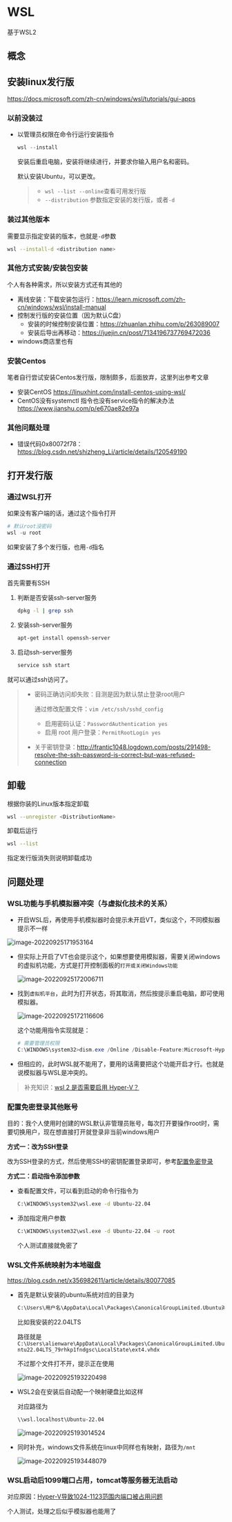 # WSL

基于WSL2

## 概念



## 安装linux发行版

https://docs.microsoft.com/zh-cn/windows/wsl/tutorials/gui-apps

### 以前没装过

- 以管理员权限在命令行运行安装指令

  ```powershell
  wsl --install
  ```

  安装后重启电脑，安装将继续进行，并要求你输入用户名和密码。

  默认安装Ubuntu，可以更改。

  > - `wsl --list --online`查看可用发行版
  > - `--distribution` 参数指定安装的发行版，或者`-d`

### 装过其他版本

需要显示指定安装的版本，也就是`-d`参数

```sh
wsl --install-d <distribution name>
```

### 其他方式安装/安装包安装

个人有各种需求，所以安装方式还有其他的

- 离线安装：下载安装包运行：https://learn.microsoft.com/zh-cn/windows/wsl/install-manual
- 控制发行版的安装位置（因为默认C盘）
  - 安装的时候控制安装位置：https://zhuanlan.zhihu.com/p/263089007
  - 安装后导出再移动：https://juejin.cn/post/7134196737769472036
- windows商店里也有

### 安装Centos

笔者自行尝试安装Centos发行版，限制颇多，后面放弃，这里列出参考文章

- 安装CentOS  https://linuxhint.com/install-centos-using-wsl/
- CentOS没有systemctl 指令也没有service指令的解决办法 https://www.jianshu.com/p/e670ae82e97a

### 其他问题处理

- 错误代码0x80072f78：https://blog.csdn.net/shizheng_Li/article/details/120549190 



## 打开发行版

### 通过WSL打开

如果没有客户端的话，通过这个指令打开

```powershell
# 默认root没密码
wsl -u root 
```

如果安装了多个发行版，也用`-d`指名

### 通过SSH打开

首先需要有SSH

1. 判断是否安装ssh-server服务

   ```sh
   dpkg -l | grep ssh
   ```

2. 安装ssh-server服务

   ```sh
   apt-get install openssh-server
   ```

3. 启动ssh-server服务

   ```sh
   service ssh start
   ```

就可以通过ssh访问了。

> - 密码正确访问却失败：目测是因为默认禁止登录root用户
>
>   通过修改配置文件：`vim /etc/ssh/sshd_config`
>
>   - 启用密码认证：`PasswordAuthentication yes`
>   - 启用 root 用户登录：`PermitRootLogin yes`
>
> - 关于密钥登录：http://frantic1048.logdown.com/posts/291498-resolve-the-ssh-password-is-correct-but-was-refused-connection



## 卸载

根据你装的Linux版本指定卸载

```sh
wsl --unregister <DistributionName>
```

卸载后运行

```sh
wsl --list
```

指定发行版消失则说明卸载成功



## 问题处理



### WSL功能与手机模拟器冲突（与虚拟化技术的关系）

- 开启WSL后，再使用手机模拟器时会提示未开启VT，类似这个，不同模拟器提示不一样

![image-20220925171953164](https://strangest.oss-cn-shanghai.aliyuncs.com/markdown/202209251719218.png)

- 但实际上开启了VT也会提示这个，如果想要使用模拟器，需要关闭windows的虚拟机功能，方式是打开控制面板的`打开或关闭Windows功能`

  ![image-20220925172006711](https://strangest.oss-cn-shanghai.aliyuncs.com/markdown/202209251720821.png)

- 找到`虚拟机平台`，此时为打开状态，将其取消，然后按提示重启电脑，即可使用模拟器。

  ![image-20220925172116606](https://strangest.oss-cn-shanghai.aliyuncs.com/markdown/202209251721661.png)

  这个功能用指令实现就是：

  ```powershell
  # 需要管理员权限
  C:\WINDOWS\system32>dism.exe /Online /Disable-Feature:Microsoft-Hyper-V
  ```

- 但相应的，此时WSL就不能用了，要用的话需要把这个功能开启才行。也就是说模拟器与WSL是冲突的。

> 补充知识：[wsl 2 是否需要启用 Hyper-V？](https://www.zhihu.com/question/439585675)



### 配置免密登录其他账号

目的：我个人使用时创建的WSL默认非管理员账号，每次打开要操作root时，需要切换用户，现在想直接打开就登录非当前windows用户

**方式一：改为SSH登录**

改为SSH登录的方式，然后使用SSH的密钥配置登录即可，参考[配置免密登录](#####配置免密登录)

**方式二：启动指令添加参数**

- 查看配置文件，可以看到启动的命令行指令为

  ```sh
  C:\WINDOWS\system32\wsl.exe -d Ubuntu-22.04
  ```

- 添加指定用户参数

  ```sh
  C:\WINDOWS\system32\wsl.exe -d Ubuntu-22.04 -u root
  ```

  个人测试直接就免密了



### WSL文件系统映射为本地磁盘

https://blog.csdn.net/x356982611/article/details/80077085

- 首先是默认安装的ubuntu系统对应的目录为

  ```sh
  C:\Users\用户名\AppData\Local\Packages\CanonicalGroupLimited.Ubuntu对应版本号和一些字符\LocalState\ext4.vhdx
  ```

  比如我安装的22.04LTS

  路径就是`C:\Users\alienware\AppData\Local\Packages\CanonicalGroupLimited.Ubuntu22.04LTS_79rhkp1fndgsc\LocalState\ext4.vhdx`

  不过那个文件打不开，提示正在使用

  ![image-20220925193220498](https://strangest.oss-cn-shanghai.aliyuncs.com/markdown/202209251932552.png)

- WSL2会在安装后自动配一个映射硬盘比如这样

  对应路径为

  ```sh
  \\wsl.localhost\Ubuntu-22.04
  ```

  ![image-20220925193014524](https://strangest.oss-cn-shanghai.aliyuncs.com/markdown/202209251930613.png)

- 同时补充，windows文件系统在linux中同样也有映射，路径为`/mnt`

  ![image-20220925193448079](https://strangest.oss-cn-shanghai.aliyuncs.com/markdown/202209251934133.png)



### WSL启动后1099端口占用，tomcat等服务器无法启动

对应原因：[Hyper-V导致1024-1123范围内端口被占用问题](https://blog.h1msk.cc/2020/12/08/%E8%BD%AC-Hyper-V%E5%AF%BC%E8%87%B41024-1123%E8%8C%83%E5%9B%B4%E5%86%85%E7%AB%AF%E5%8F%A3%E8%A2%AB%E5%8D%A0%E7%94%A8%E9%97%AE%E9%A2%98/)

个人测试，处理之后似乎模拟器也能用了

